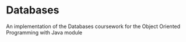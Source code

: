 # Databases
An implementation of the Databases coursework for the Object Oriented Programming with Java module
